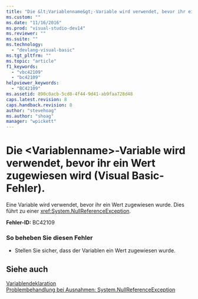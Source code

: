 ```yaml
---
title: "Die &lt;Variablenname&gt;-Variable wird verwendet, bevor ihr ein Wert zugewiesen wird (Visual Basic-Fehler). | Microsoft Docs"
ms.custom: ""
ms.date: "11/16/2016"
ms.prod: "visual-studio-dev14"
ms.reviewer: ""
ms.suite: ""
ms.technology: 
  - "devlang-visual-basic"
ms.tgt_pltfrm: ""
ms.topic: "article"
f1_keywords: 
  - "vbc42109"
  - "bc42109"
helpviewer_keywords: 
  - "BC42109"
ms.assetid: 890c0acb-5cd8-4f44-9d41-ab9faa728d48
caps.latest.revision: 8
caps.handback.revision: 8
author: "stevehoag"
ms.author: "shoag"
manager: "wpickett"
---
```

# Die &lt;Variablenname&gt;-Variable wird verwendet, bevor ihr ein Wert zugewiesen wird (Visual Basic-Fehler).
Eine Variable wird verwendet, bevor ihr ein Wert zugewiesen wurde. Dies führt zu einer <xref:System.NullReferenceException>.  
  
 **Fehler\-ID:** BC42109  
  
### So beheben Sie diesen Fehler  
  
-   Stellen Sie sicher, dass der Variablen ein Wert zugewiesen wurde.  
  
## Siehe auch  
 [Variablendeklaration](../../visual-basic/programming-guide/language-features/variables/variable-declaration.md)   
 [Problembehandlung bei Ausnahmen: System.NullReferenceException](../Topic/Troubleshooting%20Exceptions:%20System.NullReferenceException.md)